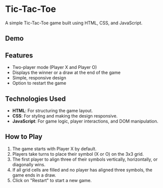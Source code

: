 # Tic-Tac-Toe

A simple Tic-Tac-Toe game built using HTML, CSS, and JavaScript.

## Demo

## Features

- Two-player mode (Player X and Player O)
- Displays the winner or a draw at the end of the game
- Simple, responsive design
- Option to restart the game

## Technologies Used

- **HTML**: For structuring the game layout.
- **CSS**: For styling and making the design responsive.
- **JavaScript**: For game logic, player interactions, and DOM manipulation.

## How to Play

1. The game starts with Player X by default.
2. Players take turns to place their symbol (X or O) on the 3x3 grid.
3. The first player to align three of their symbols vertically, horizontally, or diagonally wins.
4. If all grid cells are filled and no player has aligned three symbols, the game ends in a draw.
5. Click on "Restart" to start a new game.
